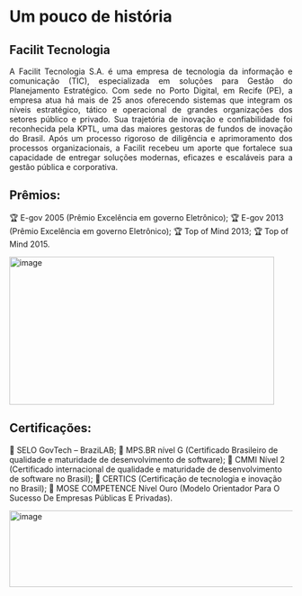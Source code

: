 # Um pouco de história
## Facilit Tecnologia

<p style="text-align: justify;"> A Facilit Tecnologia S.A. é uma empresa de tecnologia da informação e comunicação (TIC), especializada em soluções para Gestão do Planejamento Estratégico. Com sede no Porto Digital, em Recife (PE), a empresa atua há mais de 25 anos oferecendo sistemas que integram os níveis estratégico, tático e operacional de grandes organizações dos setores público e privado.
Sua trajetória de inovação e confiabilidade foi reconhecida pela KPTL, uma das maiores gestoras de fundos de inovação do Brasil. Após um processo rigoroso de diligência e aprimoramento dos processos organizacionais, a Facilit recebeu um aporte que fortalece sua capacidade de entregar soluções modernas, eficazes e escaláveis para a gestão pública e corporativa. </p>


## Prêmios:

🏆 E-gov 2005 (Prêmio Excelência em governo Eletrônico);
🏆 E-gov 2013 (Prêmio Excelência em governo Eletrônico);
🏆 Top of Mind 2013;
🏆 Top of Mind 2015.

<img width="471" height="263" alt="image" src="https://github.com/user-attachments/assets/c15e1b1b-a6ec-47cf-9185-9b8c974d3256" />

## Certificações:

🏅 SELO GovTech – BraziLAB;
🏅 MPS.BR nível G (Certificado Brasileiro de qualidade e maturidade de desenvolvimento de software);
🏅 CMMI Nível 2 (Certificado internacional de qualidade e maturidade de desenvolvimento de software no Brasil);
🏅 CERTICS (Certificação de tecnologia e inovação no Brasil);
🏅 MOSE COMPETENCE Nível Ouro (Modelo Orientador Para O Sucesso De Empresas Públicas E Privadas).

<img width="525" height="136" alt="image" src="https://github.com/user-attachments/assets/8199dfdc-bb87-4480-84b7-30cbb6d56fa1" />

